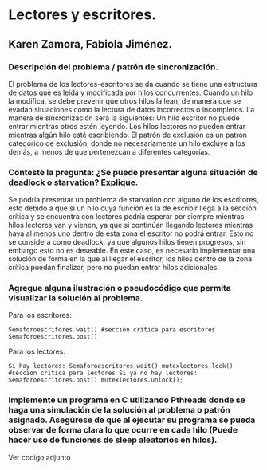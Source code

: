  
# Lectores y escritores.
## Karen Zamora, Fabiola Jiménez.

### Descripción del problema / patrón de sincronización.
El problema de los lectores-escritores se da cuando se tiene una estructura de datos que es leída y modificada por hilos concurrentes. Cuando un hilo la modifica, se debe prevenir que otros hilos la lean, de manera que se evadan situaciones como la lectura de datos incorrectos o incompletos.
La manera de sincronización será la siguientes:
Un hilo escritor no puede entrar mientras otros estén leyendo.
Los hilos lectores no pueden entrar mientras algún hilo esté escribiendo.
El patrón de exclusión es un patrón categórico de exclusión, donde no necesariamente un hilo excluye a los demás, a menos de que pertenezcan a diferentes categorías.

### Conteste la pregunta: ¿Se puede presentar alguna situación de deadlock o starvation? Explique.
Se podría presentar un problema de starvation con alguno de los escritores, esto debido a que si un hilo cuya función es la de escribir llega a la sección crítica y se encuentra con lectores podría esperar por siempre mientras hilos lectores van y vienen, ya que si continúan llegando lectores mientras haya al menos uno dentro de esta zona el escritor no podrá entrar. Esto no se considera como deadlock, ya que algunos hilos tienen progresos, sin embargo esto no es deseable.
En este caso, es necesario implementar una solución de forma en la que al llegar el escritor, los hilos dentro de la zona crítica puedan finalizar, pero no puedan entrar hilos adicionales. 
### Agregue alguna ilustración o pseudocódigo que permita visualizar la solución al problema.

Para los escritores:

`Semaforoescritores.wait()
#sección crítica para escritores
Semaforoescritores.post()`


Para los lectores:

`Si hay lectores:
  Semaforoescritores.wait()
  mutexlectores.lock()
    #seccion critica para lectores
  Si ya no hay lectores:
  Semaforoescritores.post()
  mutexlectores.unlock();`
 
### Implemente un programa en C utilizando Pthreads donde se haga una simulación de la solución al problema o patrón asignado. Asegúrese de que al ejecutar su programa se pueda observar de forma clara lo que ocurre en cada hilo (Puede hacer uso de funciones de sleep aleatorios en hilos).

Ver codigo adjunto
